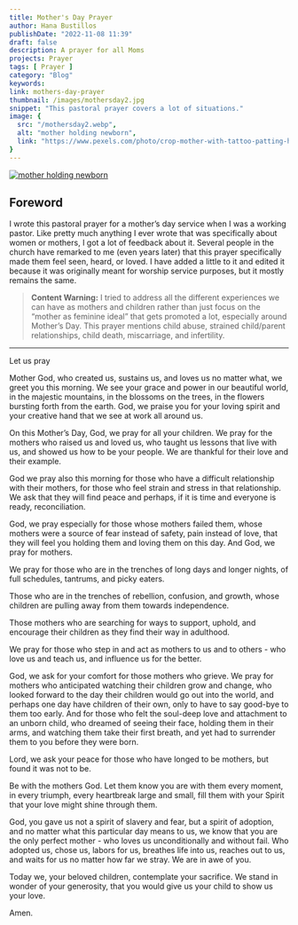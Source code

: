```yaml
---
title: Mother's Day Prayer
author: Hana Bustillos
publishDate: "2022-11-08 11:39"
draft: false
description: A prayer for all Moms
projects: Prayer
tags: [ Prayer ]
category: "Blog"
keywords: 
link: mothers-day-prayer
thumbnail: /images/mothersday2.jpg
snippet: "This pastoral prayer covers a lot of situations."
image: {
  src: "/mothersday2.webp",
  alt: "mother holding newborn",
  link: "https://www.pexels.com/photo/crop-mother-with-tattoo-patting-head-of-newborn-while-hugging-toddler-in-room-3845262/"
}
---
```


[![mother holding newborn](/mothersday2.webp)](https://www.pexels.com/photo/crop-mother-with-tattoo-patting-head-of-newborn-while-hugging-toddler-in-room-3845262/)

## Foreword


I wrote this pastoral prayer for a mother’s day service when I was a working pastor.  Like pretty much anything I ever wrote that was specifically about women or mothers, I got a lot of feedback about it.  Several people in the church have remarked to me (even years later) that this prayer specifically made them feel seen, heard, or loved.  I have added a little to it and edited it because it was originally meant for worship service purposes, but it mostly remains the same.


>**Content Warning:**  I tried to address all the different experiences we can have as mothers and children rather than just focus on the “mother as feminine ideal” that gets promoted a lot, especially around Mother’s Day.  This prayer mentions child abuse, strained child/parent relationships, child death, miscarriage, and infertility.


---


Let us pray


Mother God, who created us, sustains us, and loves us no matter what, we greet you this morning.  We see your grace and power in our beautiful world, in the majestic mountains, in the blossoms on the trees, in the flowers bursting forth from the earth.  God, we praise you for your loving spirit and your creative hand that we see at work all around us.


On this Mother’s Day, God, we pray for all your children.  We pray for the mothers who raised us and loved us, who taught us lessons that live with us, and showed us how to be your people.  We are thankful for their love and their example.


God we pray also this morning for those who have a difficult relationship with their mothers, for those who feel strain and stress in that relationship.  We ask that they will find peace and perhaps, if it is time and everyone is ready, reconciliation.  


God, we pray especially for those whose mothers failed them, whose mothers were a source of fear instead of safety, pain instead of love, that they will feel you holding them and loving them on this day.
And God, we pray for mothers.  


We pray for those who are in the trenches of long days and longer nights, of full schedules, tantrums, and picky eaters.  


Those who are in the trenches of rebellion, confusion, and growth, whose children are pulling away from them towards independence.  


Those mothers who are searching for ways to support, uphold, and encourage their children as they find their way in adulthood.  


We pray for those who step in and act as mothers to us and to others - who love us and teach us, and influence us for the better.


God, we ask for your comfort for those mothers who grieve.  We pray for mothers who anticipated watching their children grow and change, who looked forward to the day their children would go out into the world,  and perhaps one day have children of their own, only to have to say good-bye to them too early.  And for those who felt the soul-deep love and attachment to an unborn child, who dreamed of seeing their face, holding them in their arms, and watching them take their first breath, and yet had to surrender them to you before they were born.  


Lord, we ask your peace for those who have longed to be mothers, but found it was not to be.


Be with the mothers God.  Let them know you are with them every moment, in every triumph, every heartbreak large and small, fill them with your Spirit that your love might shine through them.


God, you gave us not a spirit of slavery and fear, but a spirit of adoption, and no matter what this particular day means to us, we know that you are the only perfect mother - who loves us unconditionally and without fail.  Who adopted us, chose us, labors for us, breathes life into us, reaches out to us, and waits for us no matter how far we stray.  We are in awe of you.  


Today we, your beloved children, contemplate your sacrifice.  We stand in wonder of your generosity, that you would give us your child to show us your love.


Amen.  